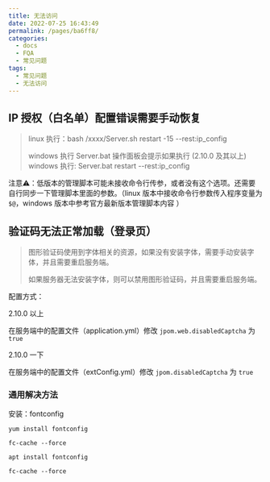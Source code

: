 ```yaml
---
title: 无法访问
date: 2022-07-25 16:43:49
permalink: /pages/ba6ff8/
categories:
  - docs
  - FQA
  - 常见问题
tags:
  - 常见问题
  - 无法访问
---
```



## IP 授权（白名单）配置错误需要手动恢复

> linux 执行：bash /xxxx/Server.sh restart -15 --rest:ip_config
>
> windows 执行 Server.bat 操作面板会提示如果执行
>  (2.10.0 及其以上) windows 执行: Server.bat restart --rest:ip_config

注意⚠️：低版本的管理脚本可能未接收命令行传参，或者没有这个选项。还需要自行同步一下管理脚本里面的参数。（linux 版本中接收命令行参数传入程序变量为 `$@`，windows 版本中参考官方最新版本管理脚本内容 ）



## 验证码无法正常加载（登录页）

> 图形验证码使用到字体相关的资源，如果没有安装字体，需要手动安装字体，并且需要重启服务端。
>
> 如果服务器无法安装字体，则可以禁用图形验证码，并且需要重启服务端。

配置方式：

2.10.0 以上 

在服务端中的配置文件（application.yml）修改 `jpom.web.disabledCaptcha` 为 `true`

2.10.0 一下

在服务端中的配置文件（extConfig.yml）修改 `jpom.disabledCaptcha` 为 `true`

### 通用解决方法

安装：fontconfig

```shell
yum install fontconfig

fc-cache --force
```


```shell
apt install fontconfig

fc-cache --force
```
